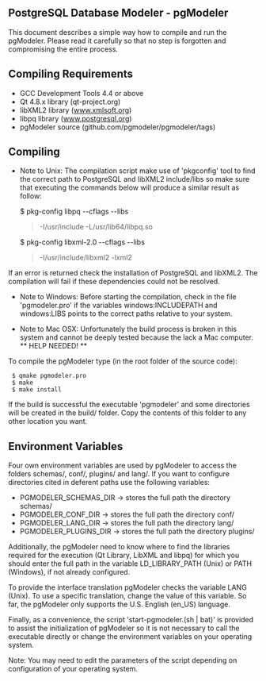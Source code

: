 PostgreSQL Database Modeler - pgModeler
---------------------------------------

This document describes a simple way how to compile and run the pgModeler. Please read it carefully so that no step is forgotten and compromising the entire process.

Compiling Requirements
-------------------------

* GCC Development Tools 4.4 or above
* Qt 4.8.x library (qt-project.org)
* libXML2 library (www.xmlsoft.org)
* libpq library (www.postgresql.org)
* pgModeler source (github.com/pgmodeler/pgmodeler/tags)

Compiling
----------

* Note to Unix: The compilation script make use of 'pkgconfig' tool to find the correct path to PostgreSQL and libXML2 include/libs so make sure that executing the commands below will produce a similar result as follow:

     $ pkg-config libpq --cflags --libs
     > -I/usr/include -L/usr/lib64/libpq.so

     $ pkg-config libxml-2.0 --cflags --libs
     > -I/usr/include/libxml2  -lxml2

If an error is returned check the installation of PostgreSQL and libXML2. The compilation will fail if these dependencies could not be resolved.

* Note to Windows: Before starting the compilation, check in the file 'pgmodeler.pro' if the variables windows:INCLUDEPATH and windows:LIBS points to the correct paths relative to your system.

* Note to Mac OSX: Unfortunately the build process is broken in this system and cannot be deeply tested because the lack a Mac computer. ** HELP NEEDED! **

To compile the pgModeler type (in the root folder of the source code):

     $ qmake pgmodeler.pro
     $ make
     $ make install

If the build is successful the executable 'pgmodeler' and some directories will be created in the build/ folder. Copy the contents of this folder to any other location you want.

Environment Variables
---------------------

Four own environment variables are used by pgModeler to access the folders schemas/, conf/, plugins/ and lang/. If you want to configure directories cited in deferent paths use the following variables:

* PGMODELER_SCHEMAS_DIR -> stores the full path the directory schemas/
* PGMODELER_CONF_DIR -> stores the full path the directory conf/
* PGMODELER_LANG_DIR -> stores the full path the directory lang/
* PGMODELER_PLUGINS_DIR -> stores the full path the directory plugins/

Additionally, the pgModeler need to know where to find the libraries required for the execution (Qt Library, LibXML and libpq) for which you should enter the full path in the variable LD_LIBRARY_PATH (Unix) or PATH (Windows), if not already configured.

To provide the interface translation pgModeler checks the variable LANG (Unix). To use a specific translation, change the value of this variable. So far, the pgModeler only supports the U.S. English (en_US) language.

Finally, as a convenience, the script 'start-pgmodeler.(sh | bat)' is provided to assist the initialization of pgModeler so it is not necessary to call the executable directly or change the environment variables on your operating system.

Note: You may need to edit the parameters of the script depending on configuration of your operating system.
